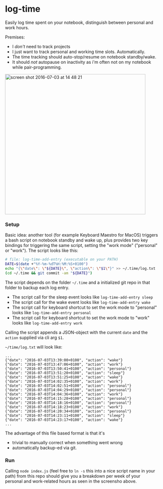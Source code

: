 # log-time

Easily log time spent on your notebook, distinguish between personal and work hours.

Premises: 
- I *don't* need to track projects
- I just want to track personal and working time slots. Automatically. 
- The time tracking should auto-stop/resume on notebook standby/wake. 
- It should *not* autopause on inactivity as i'm often not on my notebook while pair-programming.


<img width="461" alt="screen shot 2016-07-03 at 14 48 21" src="https://cloud.githubusercontent.com/assets/3755413/16545501/45de5f58-412d-11e6-8407-fa54897ee9dc.png">

### Setup
Basic idea: another tool (for example Keyboard Maestro for MacOS) triggers a bash script on notebook standby and wake up, plus provides two key bindings for triggering the same script, setting the "work mode" ("personal" or "work").
The script looks like this:

```bash
# file: log-time-add-entry (executable on your PATH)
DATE=$(date +"%Y-%m-%dT%H:%M:%S+0100")
echo "{\"date\": \"${DATE}\", \"action\": \"$1\"}" >> ~/.time/log.txt
(cd ~/.time && git commit -am "${DATE}")
```

The script depends on the folder `~/.time` and a initialized git repo in that folder to backup each log entry.

- The script call for the sleep event looks like `log-time-add-entry sleep`
- The script call for the wake event looks like `log-time-add-entry wake`
- The script call for keyboard shortcut to set the work mode to "personal" looks like `log-time-add-entry personal`
- The script call for keyboard shortcut to set the work mode to "work" looks like `log-time-add-entry work`

Calling the script appends a JSON-object with the current `date` and the `action` supplied via cli arg `$1`.

`~/time/log.txt` will look like:

```
...
{"date": "2016-07-03T13:39:00+0100", "action": "wake"}
{"date": "2016-07-03T13:47:06+0100", "action": "work"}
{"date": "2016-07-03T13:50:41+0100", "action": "personal"}
{"date": "2016-07-03T13:51:20+0100", "action": "sleep"}
{"date": "2016-07-03T13:51:25+0100", "action": "wake"}
{"date": "2016-07-03T14:02:35+0100", "action": "work"}
{"date": "2016-07-03T14:02:51+0100", "action": "personal"}
{"date": "2016-07-03T14:04:29+0100", "action": "personal"}
{"date": "2016-07-03T14:04:36+0100", "action": "work"}
{"date": "2016-07-03T14:15:28+0100", "action": "personal"}
{"date": "2016-07-03T14:18:16+0100", "action": "personal"}
{"date": "2016-07-03T14:18:23+0100", "action": "work"}
{"date": "2016-07-03T14:20:34+0100", "action": "personal"}
{"date": "2016-07-03T14:23:11+0100", "action": "sleep"}
{"date": "2016-07-03T14:23:17+0100", "action": "wake"}
...
```

The advantage of this file based format is that it's 
- trivial to manually correct when something went wrong 
- automatically backup-ed via git.

### Run
Calling `node index.js` (feel free to `ln -s` this into a nice script name in your path) from this repo should give you a breakdown per week of your personal and work-related hours as seen in the screensho above.
